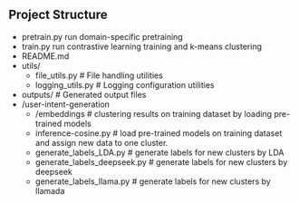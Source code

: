 ## Project Structure
- pretrain.py run domain-specific pretraining 
- train.py run contrastive learning training and k-means clustering
- README.md
- utils/
  - file_utils.py # File handling utilities
  - logging_utils.py # Logging configuration utilities
- outputs/ # Generated output files
- /user-intent-generation
  - /embeddings # clustering results on training dataset by loading pre-trained models
  - inference-cosine.py # load pre-trained models on training dataset and assign new data to one cluster.
  - generate_labels_LDA.py # generate labels for new clusters by LDA
  - generate_labels_deepseek.py # generate labels for new clusters by deepseek
  - generate_labels_llama.py # generate labels for new clusters by llamada
